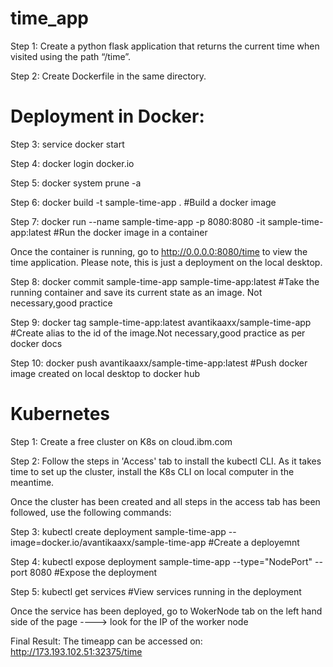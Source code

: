 # time_app

Step 1: Create a python flask application that returns the current time when visited using the path “/time”.

Step 2: Create Dockerfile in the same directory.

# Deployment in Docker:

Step 3: service docker start

Step 4: docker login docker.io     

Step 5: docker system prune -a          

Step 6: docker build -t sample-time-app .                                                   #Build a docker image    

Step 7: docker run --name sample-time-app -p 8080:8080 -it sample-time-app:latest           #Run the docker image in a container

Once the container is running, go to http://0.0.0.0:8080/time to view the time application. Please note, this is just a deployment on the local desktop. 

Step 8: docker commit sample-time-app sample-time-app:latest      #Take the running container and save its current state as an image. Not necessary,good practice


Step 9: docker tag sample-time-app:latest avantikaaxx/sample-time-app     #Create alias to the id of the image.Not necessary,good practice as per docker docs


Step 10: docker push avantikaaxx/sample-time-app:latest                                      #Push docker image created on local desktop to docker hub

# Kubernetes 
Step 1: Create a free cluster on K8s on cloud.ibm.com

Step 2: Follow the steps in 'Access' tab to install the kubectl CLI. As it takes time to set up the cluster, install the K8s CLI on local computer in the meantime.

Once the cluster has been created and all steps in the access tab has been followed, use the following commands:

Step 3: kubectl create deployment sample-time-app --image=docker.io/avantikaaxx/sample-time-app   #Create a deployemnt

Step 4: kubectl expose deployment sample-time-app --type="NodePort" --port 8080                   #Expose the deployment

Step 5: kubectl get services                                                                      #View services running in the deployment

Once the service has been deployed, go to WokerNode tab on the left hand side of the page ----> look for the IP of the worker node 

Final Result: The timeapp can be accessed on: http://173.193.102.51:32375/time
